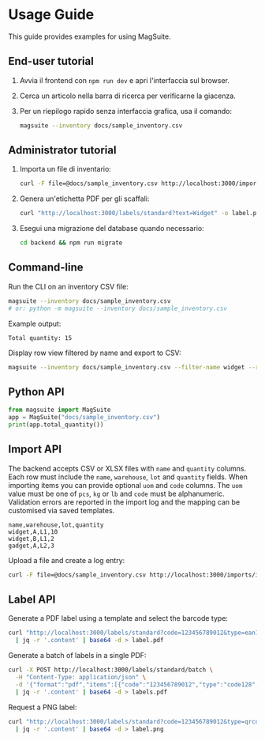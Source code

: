 # Usage Guide

This guide provides examples for using MagSuite.

## End-user tutorial

1. Avvia il frontend con `npm run dev` e apri l'interfaccia sul browser.
2. Cerca un articolo nella barra di ricerca per verificarne la giacenza.
3. Per un riepilogo rapido senza interfaccia grafica, usa il comando:

   ```bash
   magsuite --inventory docs/sample_inventory.csv
   ```

## Administrator tutorial

1. Importa un file di inventario:

   ```bash
   curl -F file=@docs/sample_inventory.csv http://localhost:3000/imports/items
   ```

2. Genera un'etichetta PDF per gli scaffali:

   ```bash
   curl "http://localhost:3000/labels/standard?text=Widget" -o label.pdf
   ```

3. Esegui una migrazione del database quando necessario:

   ```bash
   cd backend && npm run migrate
   ```

## Command-line

Run the CLI on an inventory CSV file:

```bash
magsuite --inventory docs/sample_inventory.csv
# or: python -m magsuite --inventory docs/sample_inventory.csv
```

Example output:

```
Total quantity: 15
```

Display row view filtered by name and export to CSV:

```bash
magsuite --inventory docs/sample_inventory.csv --filter-name widget --rows --export filtered.csv
```

## Python API

```python
from magsuite import MagSuite
app = MagSuite("docs/sample_inventory.csv")
print(app.total_quantity())
```

## Import API

The backend accepts CSV or XLSX files with `name` and `quantity` columns.
Each row must include the `name`, `warehouse`, `lot` and `quantity` fields.
When importing items you can provide optional `uom` and `code` columns.
The `uom` value must be one of `pcs`, `kg` or `lb` and `code` must be
alphanumeric. Validation errors are reported in the import log and the
mapping can be customised via saved templates.

```csv
name,warehouse,lot,quantity
widget,A,L1,10
widget,B,L1,2
gadget,A,L2,3
```

Upload a file and create a log entry:

```bash
curl -F file=@docs/sample_inventory.csv http://localhost:3000/imports/items
```

## Label API

Generate a PDF label using a template and select the barcode type:

```bash
curl "http://localhost:3000/labels/standard?code=123456789012&type=ean13&format=pdf&text=Widget" \
  | jq -r '.content' | base64 -d > label.pdf
```

Generate a batch of labels in a single PDF:

```bash
curl -X POST http://localhost:3000/labels/standard/batch \
  -H "Content-Type: application/json" \
  -d '{"format":"pdf","items":[{"code":"123456789012","type":"code128","text":"A"},{"code":"987654321098","type":"qrcode","text":"B"}]}' \
  | jq -r '.content' | base64 -d > labels.pdf
```

Request a PNG label:

```bash
curl "http://localhost:3000/labels/standard?code=123456789012&type=qrcode&format=png" \
  | jq -r '.content' | base64 -d > label.png
```
